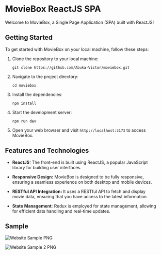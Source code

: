 # MovieBox ReactJS SPA

Welcome to MovieBox, a Single Page Application (SPA) built with ReactJS!

## Getting Started

To get started with MovieBox on your local machine, follow these steps:

1. Clone the repository to your local machine:

   ```
   git clone https://github.com/Abuka-Victor/moviebox.git
   ```

2. Navigate to the project directory:

   ```
   cd moviebox
   ```

3. Install the dependencies:

   ```
   npm install
   ```

4. Start the development server:

   ```
   npm run dev
   ```

5. Open your web browser and visit `http://localhost:5173` to access MovieBox.

## Features and Technologies

- **ReactJS:** The front-end is built using ReactJS, a popular JavaScript library for building user interfaces.

- **Responsive Design:** MovieBox is designed to be fully responsive, ensuring a seamless experience on both desktop and mobile devices.

- **RESTful API Integration:** It uses a RESTful API to fetch and display movie data, ensuring that you have access to the latest information.

- **State Management:** Redux is employed for state management, allowing for efficient data handling and real-time updates.

## Sample

![Website Sample PNG](./sample_screenshot.png)

![Website Sample 2 PNG](./sample_screenshot2.png)
